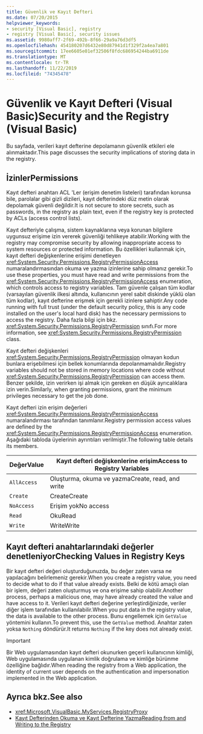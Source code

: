 ```yaml
---
title: Güvenlik ve Kayıt Defteri
ms.date: 07/20/2015
helpviewer_keywords:
- security [Visual Basic], registry
- registry [Visual Basic], security issues
ms.assetid: 9980aff7-2f69-492b-8f66-29a9a76d3df5
ms.openlocfilehash: 454180207d6432e80d87941d1f329f2a4ea7a801
ms.sourcegitcommit: 17ee6605e01ef32506f8fdc686954244ba6911de
ms.translationtype: MT
ms.contentlocale: tr-TR
ms.lasthandoff: 11/22/2019
ms.locfileid: "74345478"
---
```

# <a name="security-and-the-registry-visual-basic"></a><span data-ttu-id="c9702-102">Güvenlik ve Kayıt Defteri (Visual Basic)</span><span class="sxs-lookup"><span data-stu-id="c9702-102">Security and the Registry (Visual Basic)</span></span>

<span data-ttu-id="c9702-103">Bu sayfada, verileri kayıt defterine depolamanın güvenlik etkileri ele alınmaktadır.</span><span class="sxs-lookup"><span data-stu-id="c9702-103">This page discusses the security implications of storing data in the registry.</span></span>  
  
## <a name="permissions"></a><span data-ttu-id="c9702-104">İzinler</span><span class="sxs-lookup"><span data-stu-id="c9702-104">Permissions</span></span>  

 <span data-ttu-id="c9702-105">Kayıt defteri anahtarı ACL 'Ler (erişim denetim listeleri) tarafından korunsa bile, parolalar gibi gizli dizileri, kayıt defterindeki düz metin olarak depolamak güvenli değildir.</span><span class="sxs-lookup"><span data-stu-id="c9702-105">It is not secure to store secrets, such as passwords, in the registry as plain text, even if the registry key is protected by ACLs (access control lists).</span></span>  
  
 <span data-ttu-id="c9702-106">Kayıt defteriyle çalışma, sistem kaynaklarına veya korunan bilgilere uygunsuz erişime izin vererek güvenliği tehlikeye atabilir.</span><span class="sxs-lookup"><span data-stu-id="c9702-106">Working with the registry may compromise security by allowing inappropriate access to system resources or protected information.</span></span> <span data-ttu-id="c9702-107">Bu özellikleri kullanmak için, kayıt defteri değişkenlerine erişimi denetleyen <xref:System.Security.Permissions.RegistryPermissionAccess> numaralandırmasından okuma ve yazma izinlerine sahip olmanız gerekir.</span><span class="sxs-lookup"><span data-stu-id="c9702-107">To use these properties, you must have read and write permissions from the <xref:System.Security.Permissions.RegistryPermissionAccess> enumeration, which controls access to registry variables.</span></span> <span data-ttu-id="c9702-108">Tam güvenle çalışan tüm kodlar (varsayılan güvenlik ilkesi altında, kullanıcının yerel sabit diskinde yüklü olan tüm kodlar), kayıt defterine erişmek için gerekli izinlere sahiptir.</span><span class="sxs-lookup"><span data-stu-id="c9702-108">Any code running with full trust (under the default security policy, this is any code installed on the user's local hard disk) has the necessary permissions to access the registry.</span></span> <span data-ttu-id="c9702-109">Daha fazla bilgi için bkz. <xref:System.Security.Permissions.RegistryPermission> sınıfı.</span><span class="sxs-lookup"><span data-stu-id="c9702-109">For more information, see <xref:System.Security.Permissions.RegistryPermission> class.</span></span>  
  
 <span data-ttu-id="c9702-110">Kayıt defteri değişkenleri <xref:System.Security.Permissions.RegistryPermission> olmayan kodun bunlara erişebilmesi için bellek konumlarında depolanmamalıdır.</span><span class="sxs-lookup"><span data-stu-id="c9702-110">Registry variables should not be stored in memory locations where code without <xref:System.Security.Permissions.RegistryPermission> can access them.</span></span> <span data-ttu-id="c9702-111">Benzer şekilde, izin verirken işi almak için gereken en düşük ayrıcalıklara izin verin.</span><span class="sxs-lookup"><span data-stu-id="c9702-111">Similarly, when granting permissions, grant the minimum privileges necessary to get the job done.</span></span>  
  
 <span data-ttu-id="c9702-112">Kayıt defteri izin erişim değerleri <xref:System.Security.Permissions.RegistryPermissionAccess> numaralandırması tarafından tanımlanır.</span><span class="sxs-lookup"><span data-stu-id="c9702-112">Registry permission access values are defined by the <xref:System.Security.Permissions.RegistryPermissionAccess> enumeration.</span></span> <span data-ttu-id="c9702-113">Aşağıdaki tabloda üyelerinin ayrıntıları verilmiştir.</span><span class="sxs-lookup"><span data-stu-id="c9702-113">The following table details its members.</span></span>  
  
|<span data-ttu-id="c9702-114">Değer</span><span class="sxs-lookup"><span data-stu-id="c9702-114">Value</span></span>|<span data-ttu-id="c9702-115">Kayıt defteri değişkenlerine erişim</span><span class="sxs-lookup"><span data-stu-id="c9702-115">Access to Registry Variables</span></span>|  
|-----------|----------------------------------|  
|`AllAccess`|<span data-ttu-id="c9702-116">Oluşturma, okuma ve yazma</span><span class="sxs-lookup"><span data-stu-id="c9702-116">Create, read, and write</span></span>|  
|`Create`|<span data-ttu-id="c9702-117">Create</span><span class="sxs-lookup"><span data-stu-id="c9702-117">Create</span></span>|  
|`NoAccess`|<span data-ttu-id="c9702-118">Erişim yok</span><span class="sxs-lookup"><span data-stu-id="c9702-118">No access</span></span>|  
|`Read`|<span data-ttu-id="c9702-119">Oku</span><span class="sxs-lookup"><span data-stu-id="c9702-119">Read</span></span>|  
|`Write`|<span data-ttu-id="c9702-120">Write</span><span class="sxs-lookup"><span data-stu-id="c9702-120">Write</span></span>|  
  
## <a name="checking-values-in-registry-keys"></a><span data-ttu-id="c9702-121">Kayıt defteri anahtarlarındaki değerler denetleniyor</span><span class="sxs-lookup"><span data-stu-id="c9702-121">Checking Values in Registry Keys</span></span>  

 <span data-ttu-id="c9702-122">Bir kayıt defteri değeri oluşturduğunuzda, bu değer zaten varsa ne yapılacağını belirlemeniz gerekir.</span><span class="sxs-lookup"><span data-stu-id="c9702-122">When you create a registry value, you need to decide what to do if that value already exists.</span></span> <span data-ttu-id="c9702-123">Belki de kötü amaçlı olan bir işlem, değeri zaten oluşturmuş ve ona erişime sahip olabilir.</span><span class="sxs-lookup"><span data-stu-id="c9702-123">Another process, perhaps a malicious one, may have already created the value and have access to it.</span></span> <span data-ttu-id="c9702-124">Verileri kayıt defteri değerine yerleştirdiğinizde, veriler diğer işlem tarafından kullanılabilir.</span><span class="sxs-lookup"><span data-stu-id="c9702-124">When you put data in the registry value, the data is available to the other process.</span></span> <span data-ttu-id="c9702-125">Bunu engellemek için `GetValue` yöntemini kullanın.</span><span class="sxs-lookup"><span data-stu-id="c9702-125">To prevent this, use the `GetValue` method.</span></span> <span data-ttu-id="c9702-126">Anahtar zaten yoksa `Nothing` döndürür.</span><span class="sxs-lookup"><span data-stu-id="c9702-126">It returns `Nothing` if the key does not already exist.</span></span>  
  
> [!IMPORTANT]
> <span data-ttu-id="c9702-127">Bir Web uygulamasından kayıt defteri okunurken geçerli kullanıcının kimliği, Web uygulamasında uygulanan kimlik doğrulama ve kimliğe bürünme özelliğine bağlıdır.</span><span class="sxs-lookup"><span data-stu-id="c9702-127">When reading the registry from a Web application, the identity of current user depends on the authentication and impersonation implemented in the Web application.</span></span>  
  
## <a name="see-also"></a><span data-ttu-id="c9702-128">Ayrıca bkz.</span><span class="sxs-lookup"><span data-stu-id="c9702-128">See also</span></span>

- <xref:Microsoft.VisualBasic.MyServices.RegistryProxy>
- [<span data-ttu-id="c9702-129">Kayıt Defterinden Okuma ve Kayıt Defterine Yazma</span><span class="sxs-lookup"><span data-stu-id="c9702-129">Reading from and Writing to the Registry</span></span>](../../../../visual-basic/developing-apps/programming/computer-resources/reading-from-and-writing-to-the-registry.md)
